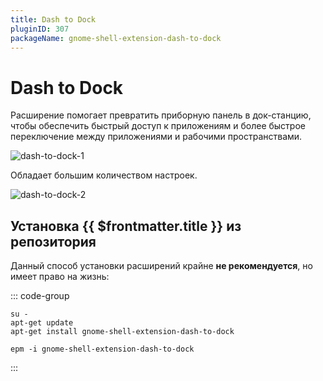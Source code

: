 ```yaml
---
title: Dash to Dock
pluginID: 307
packageName: gnome-shell-extension-dash-to-dock
---
```


# Dash to Dock

Расширение помогает превратить приборную панель в док-станцию, чтобы обеспечить быстрый доступ к приложениям и более быстрое переключение между приложениями и рабочими пространствами.

![dash-to-dock-1](/extensions/dash-to-dock/dash-to-dock-1.png)

Обладает большим количеством настроек.

![dash-to-dock-2](/extensions/dash-to-dock/dash-to-dock-2.png)

<!--@include: ./parts/show-install-steps.md-->

## Установка {{ $frontmatter.title }} из репозитория

Данный способ установки расширений крайне **не рекомендуется**, но имеет право на жизнь:

::: code-group

```shell[apt-get]
su -
apt-get update
apt-get install gnome-shell-extension-dash-to-dock
```

```shell[epm]
epm -i gnome-shell-extension-dash-to-dock
```

:::

<!--@include: ./parts/install-from-repository.md-->
